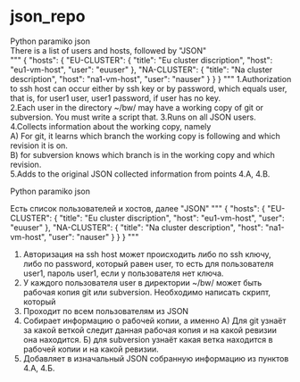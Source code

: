 # json_repo
Python paramiko json  
There is a list of users and hosts, followed by "JSON"  
"""
{
    "hosts": {
        "EU-CLUSTER": {
            "title": "Eu cluster discription",
            "host": "eu1-vm-host",
            "user": "euuser"
        },
        "NA-CLUSTER": {
            "title": "Na cluster description",
            "host": "na1-vm-host",
            "user": "nauser"
        }
    }
}
""" 
1.Authorization to ssh host can occur either by ssh key or by password, which equals user, that is, for user1 user, user1 password, if user has no key.  
2.Each user in the directory ~/bw/ may have a working copy of git or subversion. You must write a script that. 
3.Runs on all JSON users.  
4.Collects information about the working copy, namely  
    A) For git, it learns which branch the working copy is following and which revision it is on.  
    B) for subversion knows which branch is in the working copy and which revision.  
5.Adds to the original JSON collected information from points 4.A, 4.B.

Python paramiko json  

Есть список пользователей и хостов, далее "JSON"
"""
{
    "hosts": {
        "EU-CLUSTER": {
            "title": "Eu cluster discription",
            "host": "eu1-vm-host",
            "user": "euuser"
        },
        "NA-CLUSTER": {
            "title": "Na cluster description",
            "host": "na1-vm-host",
            "user": "nauser"
        }
    }
}
"""
1) Авторизация на ssh host может происходить либо по ssh ключу, либо по password, который равен user,
то есть для пользователя user1, пароль user1, если у пользователя нет ключа.
2) У каждого пользователя user в директории ~/bw/ может быть рабочая копия git или subversion.
Необходимо написать скрипт, который
3) Проходит по всем пользователям из JSON
4) Собирает информацию о рабочей копии, а именно
    А) Для git узнаёт за какой веткой следит данная рабочая копия и на какой ревизии она находится.
    Б) для subversion узнаёт какая ветка находится в рабочей копии и на какой ревизии.
6) Добавляет в изначальный JSON собранную информацию из пунктов 4.А, 4.Б.
